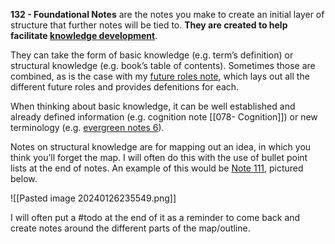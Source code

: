 **132 - Foundational Notes** are the notes you make to create an initial layer of structure that further notes will be tied to. **They are created to help facilitate [knowledge development](https://forum.obsidian.md/t/obsidian-zettelkasten/1999/115)**.

They can take the form of basic knowledge (e.g. term’s definition) or structural knowledge (e.g. book’s table of contents). Sometimes those are combined, as is the case with my [future roles note](https://forum.obsidian.md/t/obsidian-zettelkasten/1999/72), which lays out all the different future roles and provides defenitions for each.

When thinking about basic knowledge, it can be well established and already defined information (e.g. cognition note [[078- Cognition]]) or new terminology (e.g. [evergreen notes 6](https://notes.andymatuschak.org/z4SDCZQeRo4xFEQ8H4qrSqd68ucpgE6LU155C)).

Notes on structural knowledge are for mapping out an idea, in which you think you’ll forget the map. I will often do this with the use of bullet point lists at the end of notes. An example of this would be [Note 111](https://forum.obsidian.md/t/obsidian-zettelkasten/1999/112), pictured below.

![[Pasted image 20240126235549.png]]

I will often put a #todo at the end of it as a reminder to come back and create notes around the different parts of the map/outline.